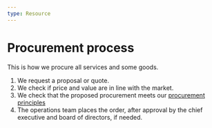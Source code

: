 ```yaml
---
type: Resource
---
```


# Procurement process

This is how we procure all services and some goods.

1. We request a proposal or quote.
2. We check if price and value are in line with the market.
3. We check that the proposed procurement meets our [procurement principles](principles.md)
4. The operations team places the order, after approval by the chief executive and board of directors, if needed.
